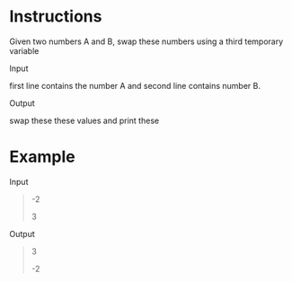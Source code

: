 # Instructions

Given two numbers A and B, swap these numbers using a third temporary variable

Input

first line contains the number A and second line contains number B.

Output

swap these these values and print these

# Example

Input

>-2
>
>3

Output

>3
>
>-2
